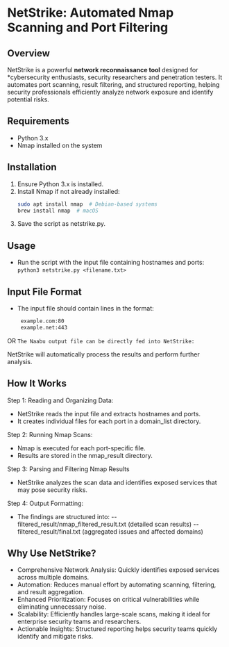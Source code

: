 # NetStrike: Automated Nmap Scanning and Port Filtering

## Overview

NetStrike is a powerful **network reconnaissance tool** designed for *cybersecurity enthusiasts, security researchers and penetration testers. It automates port scanning, result filtering, and structured reporting, helping security professionals efficiently analyze network exposure and identify potential risks.

## Requirements

- Python 3.x
- Nmap installed on the system

## Installation

1. Ensure Python 3.x is installed.
2. Install Nmap if not already installed:
   ```sh
   sudo apt install nmap  # Debian-based systems
   brew install nmap  # macOS
3. Save the script as netstrike.py.

## Usage

- Run the script with the input file containing hostnames and ports:
 ``` python3 netstrike.py <filename.txt> ```

## Input File Format
- The input file should contain lines in the format:
  ``` file.txt 
   example.com:80  
   example.net:443
 OR
   ``` The Naabu output file can be directly fed into NetStrike: ```
   
NetStrike will automatically process the results and perform further analysis.

## How It Works
Step 1: Reading and Organizing Data:
  - NetStrike reads the input file and extracts hostnames and ports.
  - It creates individual files for each port in a domain_list directory.
    
Step 2: Running Nmap Scans:
  - Nmap is executed for each port-specific file.
  - Results are stored in the nmap_result directory.
    
Step 3: Parsing and Filtering Nmap Results
  - NetStrike analyzes the scan data and identifies exposed services that may pose security risks.

Step 4: Output Formatting:
  - The findings are structured into:
      -- filtered_result/nmap_filtered_result.txt (detailed scan results)
      -- filtered_result/final.txt (aggregated issues and affected domains)


## Why Use NetStrike?
- Comprehensive Network Analysis: Quickly identifies exposed services across multiple domains.
- Automation: Reduces manual effort by automating scanning, filtering, and result aggregation.
- Enhanced Prioritization: Focuses on critical vulnerabilities while eliminating unnecessary noise.
- Scalability: Efficiently handles large-scale scans, making it ideal for enterprise security teams and researchers.
- Actionable Insights: Structured reporting helps security teams quickly identify and mitigate risks.
